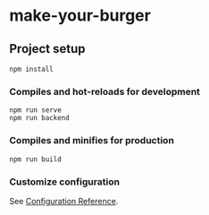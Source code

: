 # make-your-burger

## Project setup
```
npm install
```

### Compiles and hot-reloads for development
```
npm run serve
npm run backend
```

### Compiles and minifies for production
```
npm run build
```

### Customize configuration
See [Configuration Reference](https://cli.vuejs.org/config/).
